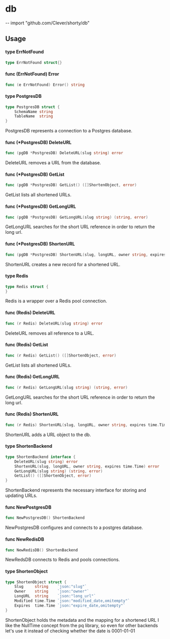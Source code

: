# db
--
    import "github.com/Clever/shorty/db"


## Usage

#### type ErrNotFound

```go
type ErrNotFound struct{}
```


#### func (ErrNotFound) Error

```go
func (e ErrNotFound) Error() string
```

#### type PostgresDB

```go
type PostgresDB struct {
	SchemaName string
	TableName  string
}
```

PostgresDB represents a connection to a Postgres database.

#### func (*PostgresDB) DeleteURL

```go
func (pgDB *PostgresDB) DeleteURL(slug string) error
```
DeleteURL removes a URL from the database.

#### func (*PostgresDB) GetList

```go
func (pgDB *PostgresDB) GetList() ([]ShortenObject, error)
```
GetList lists all shortened URLs.

#### func (*PostgresDB) GetLongURL

```go
func (pgDB *PostgresDB) GetLongURL(slug string) (string, error)
```
GetLongURL searches for the short URL reference in order to return the long url.

#### func (*PostgresDB) ShortenURL

```go
func (pgDB *PostgresDB) ShortenURL(slug, longURL, owner string, expires time.Time) error
```
ShortenURL creates a new record for a shortened URL.

#### type Redis

```go
type Redis struct {
}
```

Redis is a wrapper over a Redis pool connection.

#### func (Redis) DeleteURL

```go
func (r Redis) DeleteURL(slug string) error
```
DeleteURL removes all reference to a URL.

#### func (Redis) GetList

```go
func (r Redis) GetList() ([]ShortenObject, error)
```
GetList lists all shortened URLs.

#### func (Redis) GetLongURL

```go
func (r Redis) GetLongURL(slug string) (string, error)
```
GetLongURL searches for the short URL reference in order to return the long url.

#### func (Redis) ShortenURL

```go
func (r Redis) ShortenURL(slug, longURL, owner string, expires time.Time) error
```
ShortenURL adds a URL object to the db.

#### type ShortenBackend

```go
type ShortenBackend interface {
	DeleteURL(slug string) error
	ShortenURL(slug, longURL, owner string, expires time.Time) error
	GetLongURL(slug string) (string, error)
	GetList() ([]ShortenObject, error)
}
```

ShortenBackend represents the necessary interface for storing and updating URLs.

#### func  NewPostgresDB

```go
func NewPostgresDB() ShortenBackend
```
NewPostgresDB configures and connects to a postgres database.

#### func  NewRedisDB

```go
func NewRedisDB() ShortenBackend
```
NewRedsDB connects to Redis and pools connections.

#### type ShortenObject

```go
type ShortenObject struct {
	Slug     string    `json:"slug"`
	Owner    string    `json:"owner"`
	LongURL  string    `json:"long_url"`
	Modified time.Time `json:"modified_date,omitempty"`
	Expires  time.Time `json:"expire_date,omitempty"`
}
```

ShortenObject holds the metadata and the mapping for a shortened URL I like the
NullTime concept from the pq library, so even for other backends let's use it
instead of checking whether the date is 0001-01-01
